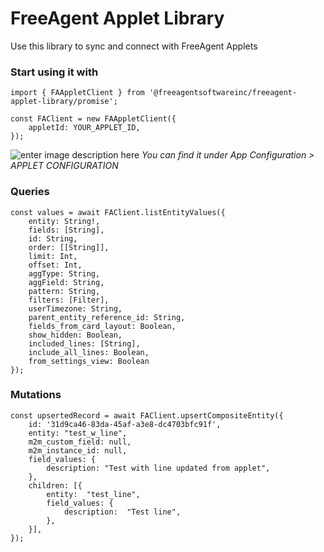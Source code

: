 # **FreeAgent Applet Library**
Use this library to sync and connect with FreeAgent Applets

### Start using it with
    import { FAAppletClient } from '@freeagentsoftwareinc/freeagent-applet-library/promise';

	const FAClient = new FAAppletClient({
	    appletId: YOUR_APPLET_ID,
    });
    
![enter image description here](https://i.imgur.com/KRTC2Zc.png)
*You can find it under App Configuration > APPLET CONFIGURATION*

### Queries

    const values = await FAClient.listEntityValues({
	    entity: String!,
	    fields: [String],
	    id: String,
	    order: [[String]],
	    limit: Int,
	    offset: Int,
	    aggType: String,
	    aggField: String,
	    pattern: String,
	    filters: [Filter],
	    userTimezone: String,
	    parent_entity_reference_id: String,
	    fields_from_card_layout: Boolean,
	    show_hidden: Boolean,
	    included_lines: [String],
	    include_all_lines: Boolean,
	    from_settings_view: Boolean
    });

### Mutations

    const upsertedRecord = await FAClient.upsertCompositeEntity({
	    id: '31d9ca46-83da-45af-a3e8-dc4703bfc91f',
	    entity: "test_w_line",
	    m2m_custom_field: null,
	    m2m_instance_id: null,
	    field_values: {
		    description: "Test with line updated from applet",
		},
	    children: [{
		    entity:  "test_line",
	        field_values: {
		        description:  "Test line",
	        },
        }],
	});
